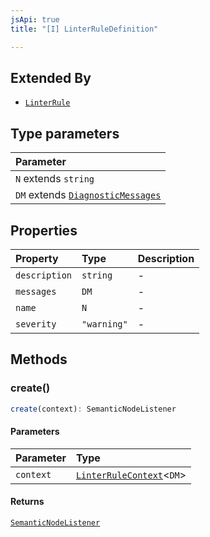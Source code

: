 ```yaml
---
jsApi: true
title: "[I] LinterRuleDefinition"

---
```

## Extended By

- [`LinterRule`](LinterRule.md)

## Type parameters

| Parameter |
| :------ |
| `N` extends `string` |
| `DM` extends [`DiagnosticMessages`](DiagnosticMessages.md) |

## Properties

| Property | Type | Description |
| :------ | :------ | :------ |
| `description` | `string` | - |
| `messages` | `DM` | - |
| `name` | `N` | - |
| `severity` | `"warning"` | - |

## Methods

### create()

```ts
create(context): SemanticNodeListener
```

#### Parameters

| Parameter | Type |
| :------ | :------ |
| `context` | [`LinterRuleContext`](LinterRuleContext.md)<`DM`\> |

#### Returns

[`SemanticNodeListener`](../type-aliases/SemanticNodeListener.md)
